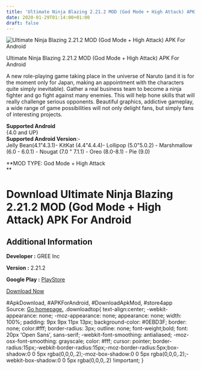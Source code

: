 ```yaml
---
title: 'Ultimate Ninja Blazing 2.21.2 MOD (God Mode + High Attack) APK For Android'
date: 2020-01-29T01:14:00+01:00
draft: false
---
```


![Ultimate Ninja Blazing 2.21.2 MOD (God Mode + High Attack) APK For Android](https://i2.wp.com/apkhome.net/wp-content/uploads/2020/01/Ultimate-Ninja-Blazing-2.21.2-MOD-God-Mode-High-Attack.png "Ultimate Ninja Blazing 2.21.2 MOD (God Mode + High Attack) APK For Android")

  

Ultimate Ninja Blazing 2.21.2 MOD (God Mode + High Attack) APK For Android

A new role-playing game taking place in the universe of Naruto (and it is for the moment only for Japan, making an appointment with the characters quite simply inevitable). Gather a real business team to become a ninja fighter and go fight against many enemies. This will help hone skills that will really challenge serious opponents. Beautiful graphics, addictive gameplay, a wide range of game possibilities will not only delight fans, but simply fans of interesting projects.

**Supported Android**  
{4.0 and UP}  
**Supported Android Version**:-  
Jelly Bean(4.1"4.3.1)- KitKat (4.4"4.4.4)- Lollipop (5.0"5.0.2) - Marshmallow (6.0 - 6.0.1) - Nougat (7.0 " 7.1.1) - Oreo (8.0-8.1) - Pie (9.0)

**MOD TYPE: God Mode + High Attack  
**

Download Ultimate Ninja Blazing 2.21.2 MOD (God Mode + High Attack) APK For Android
===================================================================================

Additional Information
----------------------

**Developer :** GREE Inc

**Version :** 2.21.2

**Google Play :** [PlayStore](https://play.google.com/store/apps/details?id=jp.gree.narutoblazing)

  

[Download Now](https://store4app.co/post/ultimate-ninja-blazing-2-21-2-mod-god-mode-high-attack-apk-for-android_1580237244)

  
#ApkDownload, #APKForAndroid, #DownloadApkMod, #store4app  
Source: [Go homepage.](https://store4app.co/post/ultimate-ninja-blazing-2-21-2-mod-god-mode-high-attack-apk-for-android_1580237244) .downloadtop{ text-align:center; -webkit-appearance: none; -moz-appearance: none; appearance: none; width: 100%; padding: 9px 9px 11px 13px; background-color: #0EBD3F; border: none; color:#fff; border-radius: 3px; outline: none; font-weight;bold; font: 20px 'Open Sans', sans-serif; -webkit-font-smoothing: antialiased; -moz-osx-font-smoothing: grayscale; color: #fff; cursor: pointer; border-radius:15px;-webkit-border-radius:15px;-moz-border-radius:5px;box-shadow:0 0 5px rgba(0,0,0,.2);-moz-box-shadow:0 0 5px rgba(0,0,0,.2);-webkit-box-shadow:0 0 5px rgba(0,0,0,.2) !important; }